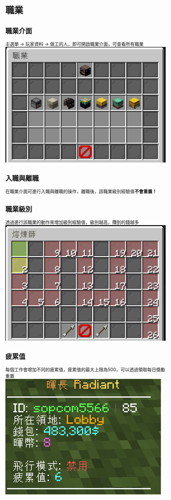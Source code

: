 # 職業

## 職業介面
主選單 -> 玩家資料 -> 做工的人，即可開啟職業介面，可查看所有職業
![圖片](assets/jobs/jobs_menu.png)

## 入職與離職
在職業介面可進行入職與離職的操作，離職後，該職業級別經驗值**不會重置！**

## 職業級別
透過進行該職業的動作來增加級別經驗值，級別越高，賺到的錢越多
![圖片](assets/jobs/jobs_menu_xp.png)

## 疲累值
每個工作會增加不同的疲累值，疲累值的最大上限為500，可以透過領取每日獎勵重置
![圖片](assets/jobs/scoreboard.png)
